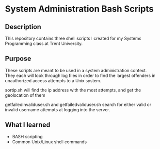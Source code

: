 # System Administration Bash Scripts

## Description
This repository contains three shell scripts I created for my Systems Programming class at Trent University.

## Purpose
These scripts are meant to be used in a system administration context. They each will look through log files in order to find the largest offenders in unauthorized access attempts to a Unix system. 

sortip.sh will find the ip address with the most attempts, and get the geolocation of them

getfailedinvaliduser.sh and getfailedvaliduser.sh search for either valid or invalid username attempts at logging into the server.


## What I learned
- BASH scripting
- Common Unix/Linux shell commands